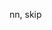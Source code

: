 nn, skip

<!---
fostreek/fostreek is a ✨ special ✨ repository because its `README.md` (this file) appears on your GitHub profile.
You can click the Preview link to take a look at your changes.
--->

